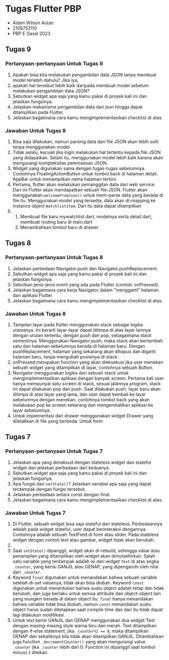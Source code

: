 # Tugas Flutter PBP

- Adam Wilson Autan
- 2106752110
- PBP E Gasal 2023

## Tugas 9

### Pertanyaan-pertanyaan Untuk Tugas 9

1. Apakah bisa kita melakukan pengambilan data JSON tanpa membuat model terlebih dahulu? Jika iya,
2. apakah hal tersebut lebih baik daripada membuat model sebelum melakukan pengambilan data JSON?
3. Sebutkan widget apa saja yang kamu pakai di proyek kali ini dan jelaskan fungsinya.
4. Jelaskan mekanisme pengambilan data dari json hingga dapat ditampilkan pada Flutter.
5. Jelaskan bagaimana cara kamu mengimplementasikan checklist di atas.

### Jawaban Untuk Tugas 9

1. Bisa saja dilakukan, namun parsing data dari file JSON akan lebih sulit tanpa menggunakan model.
2. Tidak selalu, kecuali jika ingin melakukan hal tertentu kepada file JSON yang didapatkan. Selain itu, menggunakan model lebih baik karena akan mengurangi kompleksitas pemrosesan JSON.
3. Widget yang digunakan sama dengan tugas-tugas sebelumnya. Contohnya FloatingActionButton untuk tombol back di halaman detail. AppBar untuk menampilkan nama halaman terkini.
4. Pertama, flutter akan melakukan pemanggilan data dari web service. Dari ini Flutter akan mendapatkan sebuah file JSON. Flutter akan menggunakan `welcomeFromJson()` untuk mem-parse data yang berada di file itu. Menggunakan model yang tersedia, data akan di-mapping ke instance object `WatchlistItem`. Dari itu data dapat ditampilkan
5.
   1. Membuat file baru mywatchlist.dart, modelnya serta detail.dart, membuat routing baru di main.dart
   2. Menambahkan tombol baru di drawer

## Tugas 8

### Pertanyaan-pertanyaan Untuk Tugas 8

1. Jelaskan perbedaan Navigator.push dan Navigator.pushReplacement.
2. Sebutkan widget apa saja yang kamu pakai di proyek kali ini dan jelaskan fungsinya.
3. Sebutkan jenis-jenis event yang ada pada Flutter (contoh: onPressed).
4. Jelaskan bagaimana cara kerja Navigator dalam "mengganti" halaman dari aplikasi Flutter.
5. Jelaskan bagaimana cara kamu mengimplementasikan checklist di atas.

### Jawaban Untuk Tugas 8

1. Tampilan layar pada flutter menggunakan stack sebagai logika utamanya. Ini berarti layar-layar dapat ditimpa di atas layar lainnya dengan urutan tertentu, dengan push dan pop, sebagaimana stack semestinya. Menggunakan Navigator.push, maka stack akan bertambah satu dan halaman sebelumnya berada di halaman baru. Dengan pushReplacement, halaman yang sekarang akan dihapus dan diganti halaman baru, tanpa mengubah posisinya di stack.
3. onPressed merupakan function yang akan dieksekusi jika user menekan sebuah widget yang ditampilkan di layar, contohnya sebuah Button.
4. Navigator menggunakan logika dari sebuah stack untuk mengimplementasikan aplikasi dengan banyak screen. Pertama kali user hanya mempunyai satu screen di stack, sesuai jalannya program, stack ini dapat dilakukan pop dan push. Saat dilakukan push, layar baru akan ditimpa di atas layar yang lama, dan user dapat kembali ke layar sebelumnya dengan menekan, contohnya tombol back yang akan melakukan pop ke screen sekarang dan mengembalikan aplikasi ke layar sebelumnya.
5. Untuk implementasi dari drawer menggunakan widget Drawer yang diletakkan di file yang berbeda. Untuk form 

## Tugas 7

### Pertanyaan-pertanyaan Untuk Tugas 7

1. Jelaskan apa yang dimaksud dengan stateless widget dan stateful widget dan jelaskan perbedaan dari keduanya.
2. Sebutkan widget apa saja yang kamu pakai di proyek kali ini dan jelaskan fungsinya.
3. Apa fungsi dari `setState()`? Jelaskan variabel apa saja yang dapat terdampak dengan fungsi tersebut.
4. Jelaskan perbedaan antara const dengan final.
5. Jelaskan bagaimana cara kamu mengimplementasikan checklist di atas.

### Jawaban Untuk Tugas 7

1. Di Flutter, sebuah widget bisa saja stateful dan stateless. Perbedaannya adalah pada widget stateful, user dapat berinteraksi dengannya. Contohnya adalah sebuah TextField di form atau slider. Pada stateless widget dengan contoh text atau gambar, widget tidak akan berubah.
2. 
3. Saat `setState()` dipanggil, widget akan di-rebuild, sehingga value atau penampilan yang ditampilkan oleh widget akan dimutakhirkan. Salah satu variable yang terdampak adalah isi dari widget `Text` di atas angka `_counter`, yang berisi GANJIL atau GENAP, yang dipengaruhi oleh nilai dari `_counter`.
4. Keyword `final` digunakan untuk menandakan bahwa sebuah variable setelah di-set valuenya, tidak akan bisa diubah. Keyword `const` digunakan untuk menentukan bahwa suatu object adalah tetap dan tidak berubah, dan juga berlaku untuk semua attribute dan object-object lain yang mungkin berada di dalam object itu. `final` hanya menandakan bahwa variable tidak bisa diubah, namun `const` menandakan suatu object harus sudah ditetapkan saat compile time dan dari itu tidak dapat lagi dilakukan modifikasi.
5. Untuk text berisi GANJIL dan GENAP menggunakan dua widget Text dengan masing-masing style warna biru dan merah. Text ditampilkan dengan if-else statement, jika `_counter%2 == 0`, maka ditampilkan GENAP dan sebaliknya bila tidak akan ditampilkan GANJIL. Ditambahkan juga function `_decrementCounter()` yang akan mengurangi value `_counter` jika `_counter` lebih dari 0. Function ini dipanggil saat tombol minus(-) ditekan.

